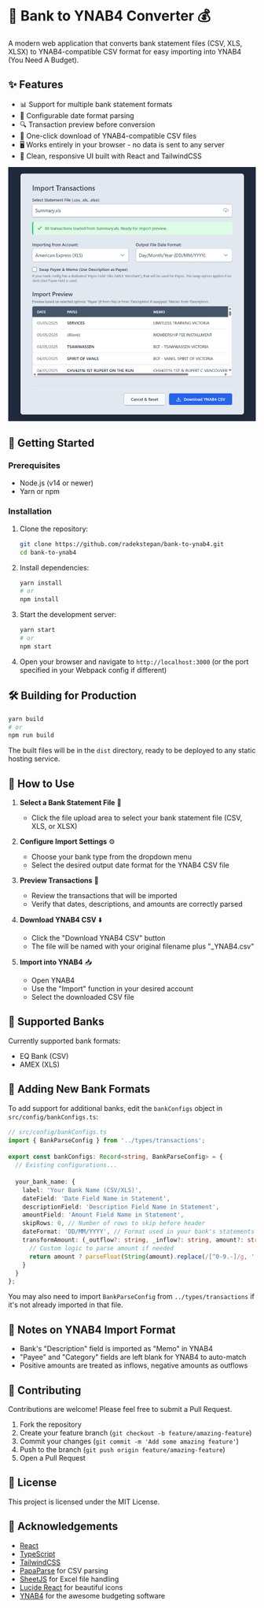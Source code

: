 # 🏦 Bank to YNAB4 Converter 💰

A modern web application that converts bank statement files (CSV, XLS, XLSX) to YNAB4-compatible CSV format for easy importing into YNAB4 (You Need A Budget).

## ✨ Features

- 📊 Support for multiple bank statement formats
- 📅 Configurable date format parsing
- 🔍 Transaction preview before conversion
- 💾 One-click download of YNAB4-compatible CSV files
- 🖥️ Works entirely in your browser - no data is sent to any server
- 🎨 Clean, responsive UI built with React and TailwindCSS

![Screenshot](screenshot.png)

## 🚀 Getting Started

### Prerequisites

- Node.js (v14 or newer)
- Yarn or npm

### Installation

1. Clone the repository:
   ```bash
   git clone https://github.com/radekstepan/bank-to-ynab4.git
   cd bank-to-ynab4
   ```

2. Install dependencies:
   ```bash
   yarn install
   # or
   npm install
   ```

3. Start the development server:
   ```bash
   yarn start
   # or
   npm start
   ```

4. Open your browser and navigate to `http://localhost:3000` (or the port specified in your Webpack config if different)

## 🛠️ Building for Production

```bash
yarn build
# or
npm run build
```

The built files will be in the `dist` directory, ready to be deployed to any static hosting service.

## 📖 How to Use

1. **Select a Bank Statement File** 📂
   - Click the file upload area to select your bank statement file (CSV, XLS, or XLSX)

2. **Configure Import Settings** ⚙️
   - Choose your bank type from the dropdown menu
   - Select the desired output date format for the YNAB4 CSV file

3. **Preview Transactions** 👀
   - Review the transactions that will be imported
   - Verify that dates, descriptions, and amounts are correctly parsed

4. **Download YNAB4 CSV** ⬇️
   - Click the "Download YNAB4 CSV" button
   - The file will be named with your original filename plus "_YNAB4.csv"

5. **Import into YNAB4** 📥
   - Open YNAB4
   - Use the "Import" function in your desired account
   - Select the downloaded CSV file

## 🏦 Supported Banks

Currently supported bank formats:
- EQ Bank (CSV)
- AMEX (XLS)

## 🧩 Adding New Bank Formats

To add support for additional banks, edit the `bankConfigs` object in `src/config/bankConfigs.ts`:

```typescript
// src/config/bankConfigs.ts
import { BankParseConfig } from '../types/transactions';

export const bankConfigs: Record<string, BankParseConfig> = {
  // Existing configurations...
  
  your_bank_name: {
    label: 'Your Bank Name (CSV/XLS)',
    dateField: 'Date Field Name in Statement',
    descriptionField: 'Description Field Name in Statement',
    amountField: 'Amount Field Name in Statement',
    skipRows: 0, // Number of rows to skip before header
    dateFormat: 'DD/MM/YYYY', // Format used in your bank's statements for parsing
    transformAmount: (_outflow?: string, _inflow?: string, amount?: string) => {
      // Custom logic to parse amount if needed
      return amount ? parseFloat(String(amount).replace(/[^0-9.-]/g, '')) : 0;
    }
  }
};
```
You may also need to import `BankParseConfig` from `../types/transactions` if it's not already imported in that file.

## 📝 Notes on YNAB4 Import Format

- Bank's "Description" field is imported as "Memo" in YNAB4
- "Payee" and "Category" fields are left blank for YNAB4 to auto-match
- Positive amounts are treated as inflows, negative amounts as outflows

## 🤝 Contributing

Contributions are welcome! Please feel free to submit a Pull Request.

1. Fork the repository
2. Create your feature branch (`git checkout -b feature/amazing-feature`)
3. Commit your changes (`git commit -m 'Add some amazing feature'`)
4. Push to the branch (`git push origin feature/amazing-feature`)
5. Open a Pull Request

## 📄 License

This project is licensed under the MIT License.

## 🙏 Acknowledgements

- [React](https://reactjs.org/)
- [TypeScript](https://www.typescriptlang.org/)
- [TailwindCSS](https://tailwindcss.com/)
- [PapaParse](https://www.papaparse.com/) for CSV parsing
- [SheetJS](https://sheetjs.com/) for Excel file handling
- [Lucide React](https://lucide.dev/) for beautiful icons
- [YNAB4](https://www.youneedabudget.com/) for the awesome budgeting software
